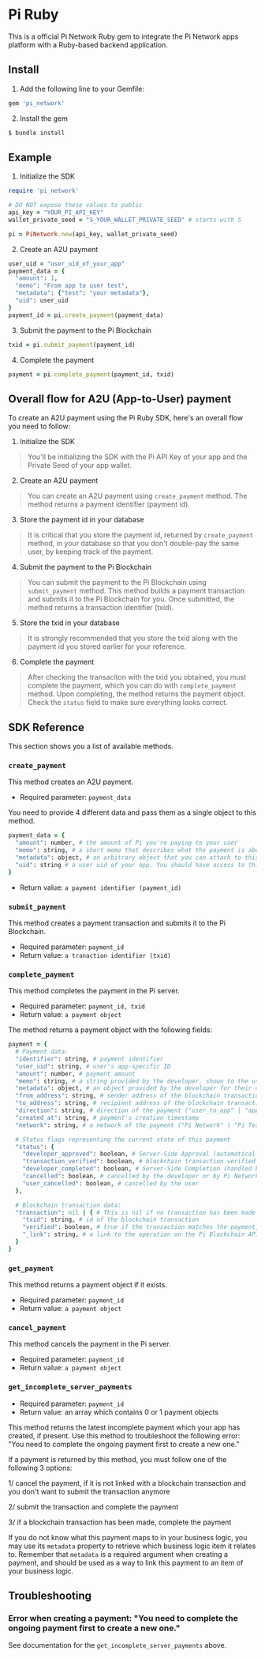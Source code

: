 # Pi Ruby

This is a official Pi Network Ruby gem to integrate the Pi Network apps platform with a Ruby-based backend application.

## Install

1. Add the following line to your Gemfile:
```ruby
gem 'pi_network'
```

2. Install the gem
```ruby
$ bundle install
```

## Example

1. Initialize the SDK
```ruby
require 'pi_network'

# DO NOT expose these values to public
api_key = "YOUR_PI_API_KEY"
wallet_private_seed = "S_YOUR_WALLET_PRIVATE_SEED" # starts with S

pi = PiNetwork.new(api_key, wallet_private_seed)
```

2. Create an A2U payment
```ruby
user_uid = "user_uid_of_your_app"
payment_data = {
  "amount": 1,
  "memo": "From app to user test",
  "metadata": {"test": "your metadata"},
  "uid": user_uid
}
payment_id = pi.create_payment(payment_data)
```

3. Submit the payment to the Pi Blockchain
```ruby
txid = pi.submit_payment(payment_id)
```

4. Complete the payment
```ruby
payment = pi.complete_payment(payment_id, txid)
```


## Overall flow for A2U (App-to-User) payment

To create an A2U payment using the Pi Ruby SDK, here's an overall flow you need to follow:

1. Initialize the SDK
> You'll be initializing the SDK with the Pi API Key of your app and the Private Seed of your app wallet.

2. Create an A2U payment
> You can create an A2U payment using `create_payment` method. The method returns a payment identifier (payment id).

3. Store the payment id in your database
> It is critical that you store the payment id, returned by `create_payment` method, in your database so that you don't double-pay the same user, by keeping track of the payment. 

4. Submit the payment to the Pi Blockchain
> You can submit the payment to the Pi Blockchain using `submit_payment` method. This method builds a payment transaction and submits it to the Pi Blockchain for you. Once submitted, the method returns a transaction identifier (txid).

5. Store the txid in your database
> It is strongly recommended that you store the txid along with the payment id you stored earlier for your reference.

6. Complete the payment
> After checking the transaciton with the txid you obtained, you must complete the payment, which you can do with `complete_payment` method. Upon completing, the method returns the payment object. Check the `status` field to make sure everything looks correct.


## SDK Reference

This section shows you a list of available methods.
### `create_payment`

This method creates an A2U payment.

- Required parameter: `payment_data`

You need to provide 4 different data and pass them as a single object to this method.
```ruby
payment_data = {
  "amount": number, # the amount of Pi you're paying to your user
  "memo": string, # a short memo that describes what the payment is about
  "metadata": object, # an arbitrary object that you can attach to this payment. This is for your own use. You should use this object as a way to link this payment with your internal business logic.
  "uid": string # a user uid of your app. You should have access to this value if a user has authenticated on your app.
}
```
- Return value: `a payment identifier (payment_id)`

### `submit_payment`

This method creates a payment transaction and submits it to the Pi Blockchain.

- Required parameter: `payment_id`
- Return value: `a tranaction identifier (txid)`

### `complete_payment`

This method completes the payment in the Pi server.

- Required parameter: `payment_id, txid`
- Return value: `a payment object`

The method returns a payment object with the following fields:

```ruby
payment = {
  # Payment data:
  "identifier": string, # payment identifier
  "user_uid": string, # user's app-specific ID
  "amount": number, # payment amount
  "memo": string, # a string provided by the developer, shown to the user
  "metadata": object, # an object provided by the developer for their own usage
  "from_address": string, # sender address of the blockchain transaction
  "to_address": string, # recipient address of the blockchain transaction
  "direction": string, # direction of the payment ("user_to_app" | "app_to_user")
  "created_at": string, # payment's creation timestamp
  "network": string, # a network of the payment ("Pi Network" | "Pi Testnet")

  # Status flags representing the current state of this payment
  "status": {
    "developer_approved": boolean, # Server-Side Approval (automatically approved for A2U payment)
    "transaction_verified": boolean, # blockchain transaction verified
    "developer_completed": boolean, # Server-Side Completion (handled by the create_payment! method)
    "cancelled": boolean, # cancelled by the developer or by Pi Network
    "user_cancelled": boolean, # cancelled by the user
  },

  # Blockchain transaction data:
  "transaction": nil | { # This is nil if no transaction has been made yet
    "txid": string, # id of the blockchain transaction
    "verified": boolean, # true if the transaction matches the payment, false otherwise
    "_link": string, # a link to the operation on the Pi Blockchain API
  }
}
```

### `get_payment`

This method returns a payment object if it exists.

- Required parameter: `payment_id`
- Return value: `a payment object`

### `cancel_payment`

This method cancels the payment in the Pi server.

- Required parameter: `payment_id`
- Return value: `a payment object`

### `get_incomplete_server_payments`

- Required parameter: `payment_id`
- Return value: an array which contains 0 or 1 payment objects

This method returns the latest incomplete payment which your app has created, if present.
Use this method to troubleshoot the following error: "You need to complete the ongoing payment first to create
a new one."

If a payment is returned by this method, you must follow one of the following 3 options:

1/ cancel the payment, if it is not linked with a blockchain transaction
and you don't want to submit the transaction anymore

2/ submit the transaction and complete the payment

3/ if a blockchain transaction has been made, complete the payment

If you do not know what this payment maps to in your business logic, you may use its `metadata` property to retrieve
which business logic item it relates to. Remember that `metadata` is a required argument when creating a payment,
and should be used as a way to link this payment to an item of your business logic.


## Troubleshooting

### Error when creating a payment: "You need to complete the ongoing payment first to create a new one."

See documentation for the `get_incomplete_server_payments` above.

